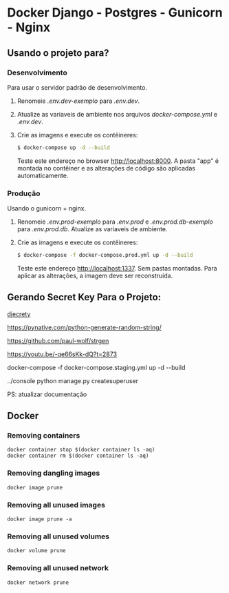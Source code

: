 # Docker Django - Postgres - Gunicorn - Nginx

## Usando o projeto para?

### Desenvolvimento

Para usar o servidor padrão de desenvolvimento.

1. Renomeie *.env.dev-exemplo* para *.env.dev*.
1. Atualize as variaveis de ambiente nos arquivos *docker-compose.yml* e *.env.dev*.
1. Crie as imagens e execute os contêineres:

    ```sh
    $ docker-compose up -d --build
    ```

    Teste este endereço no browser [http://localhost:8000](http://localhost:8000). A pasta "app" é montada no contêiner e as alterações de código são aplicadas automaticamente.

### Produção

Usando o gunicorn + nginx.

1. Renomeie *.env.prod-exemplo* para *.env.prod* e *.env.prod.db-exemplo* para *.env.prod.db*. Atualize as variaveis de ambiente.
1. Crie as imagens e execute os contêineres:

    ```sh
    $ docker-compose -f docker-compose.prod.yml up -d --build
    ```

    Teste este endereço [http://localhost:1337](http://localhost:1337). Sem pastas montadas. Para aplicar as alterações, a imagem deve ser reconstruída.

## Gerando Secret Key Para o Projeto:

[djecrety](https://djecrety.ir/)

https://pynative.com/python-generate-random-string/

https://github.com/paul-wolf/strgen

https://youtu.be/-qe66sKk-dQ?t=2873



docker-compose -f docker-compose.staging.yml up -d --build


../console python manage.py createsuperuser

PS: atualizar documentação


## Docker

### Removing containers

```shell
docker container stop $(docker container ls -aq)
docker container rm $(docker container ls -aq)
```

### Removing dangling images

```shell
docker image prune
```

### Removing all unused images 

```shell
docker image prune -a
```

### Removing all unused volumes

```shell
docker volume prune
```

### Removing all unused network

```shell
docker network prune
```